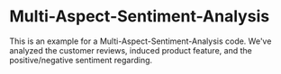 # Multi-Aspect-Sentiment-Analysis

This is an example for a Multi-Aspect-Sentiment-Analysis code.
We've analyzed the customer reviews, induced product feature, and the positive/negative sentiment regarding.
